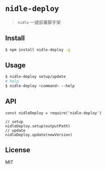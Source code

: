 # `nidle-deploy`

> `nidle` 一键部署脚手架

## Install

```bash
$ npm install nidle-deploy -g
```

## Usage

```bash
$ nidle-deploy setup/update
# help
$ nidle-deploy <command> --help
```

## API

```
const nidleDeploy = require('nidle-deploy')

// setup
nidleDeploy.setup(outputPath)
// update
nidleDeploy.update(newVersion)
```

## License

MIT
